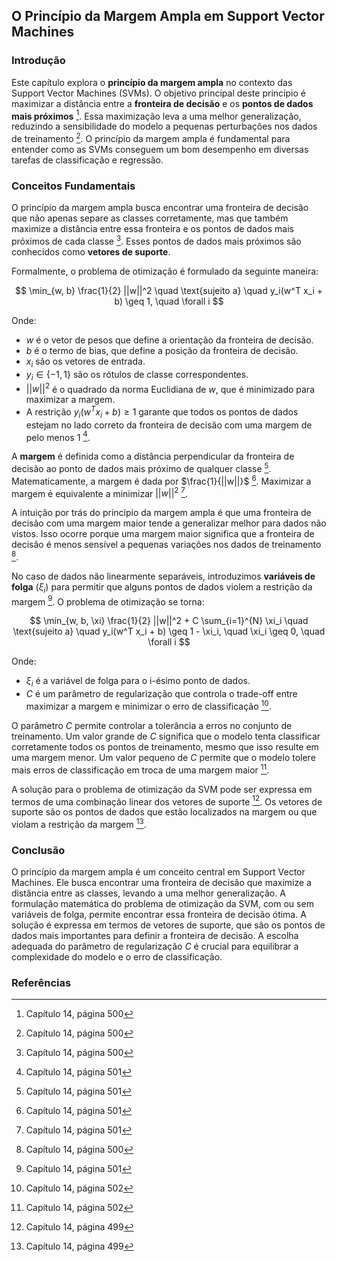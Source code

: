 ## O Princípio da Margem Ampla em Support Vector Machines

### Introdução
Este capítulo explora o **princípio da margem ampla** no contexto das Support Vector Machines (SVMs). O objetivo principal deste princípio é maximizar a distância entre a **fronteira de decisão** e os **pontos de dados mais próximos** [^500]. Essa maximização leva a uma melhor generalização, reduzindo a sensibilidade do modelo a pequenas perturbações nos dados de treinamento [^500]. O princípio da margem ampla é fundamental para entender como as SVMs conseguem um bom desempenho em diversas tarefas de classificação e regressão.

### Conceitos Fundamentais

O princípio da margem ampla busca encontrar uma fronteira de decisão que não apenas separe as classes corretamente, mas que também maximize a distância entre essa fronteira e os pontos de dados mais próximos de cada classe [^500]. Esses pontos de dados mais próximos são conhecidos como **vetores de suporte**.

Formalmente, o problema de otimização é formulado da seguinte maneira:

$$ \min_{w, b} \frac{1}{2} ||w||^2 \quad \text{sujeito a} \quad y_i(w^T x_i + b) \geq 1, \quad \forall i $$

Onde:
*   $w$ é o vetor de pesos que define a orientação da fronteira de decisão.
*   $b$ é o termo de bias, que define a posição da fronteira de decisão.
*   $x_i$ são os vetores de entrada.
*   $y_i \in \{-1, 1\}$ são os rótulos de classe correspondentes.
*   $||w||^2$ é o quadrado da norma Euclidiana de $w$, que é minimizado para maximizar a margem.
*   A restrição $y_i(w^T x_i + b) \geq 1$ garante que todos os pontos de dados estejam no lado correto da fronteira de decisão com uma margem de pelo menos 1 [^501].

A **margem** é definida como a distância perpendicular da fronteira de decisão ao ponto de dados mais próximo de qualquer classe [^501]. Matematicamente, a margem é dada por $\frac{1}{||w||}$ [^501]. Maximizar a margem é equivalente a minimizar $||w||^2$ [^501].

A intuição por trás do princípio da margem ampla é que uma fronteira de decisão com uma margem maior tende a generalizar melhor para dados não vistos. Isso ocorre porque uma margem maior significa que a fronteira de decisão é menos sensível a pequenas variações nos dados de treinamento [^500].

No caso de dados não linearmente separáveis, introduzimos **variáveis de folga** ($\xi_i$) para permitir que alguns pontos de dados violem a restrição da margem [^501]. O problema de otimização se torna:

$$ \min_{w, b, \xi} \frac{1}{2} ||w||^2 + C \sum_{i=1}^{N} \xi_i \quad \text{sujeito a} \quad y_i(w^T x_i + b) \geq 1 - \xi_i, \quad \xi_i \geq 0, \quad \forall i $$

Onde:
*   $\xi_i$ é a variável de folga para o i-ésimo ponto de dados.
*   $C$ é um parâmetro de regularização que controla o trade-off entre maximizar a margem e minimizar o erro de classificação [^502].

O parâmetro $C$ permite controlar a tolerância a erros no conjunto de treinamento. Um valor grande de $C$ significa que o modelo tenta classificar corretamente todos os pontos de treinamento, mesmo que isso resulte em uma margem menor. Um valor pequeno de $C$ permite que o modelo tolere mais erros de classificação em troca de uma margem maior [^502].

A solução para o problema de otimização da SVM pode ser expressa em termos de uma combinação linear dos vetores de suporte [^499]. Os vetores de suporte são os pontos de dados que estão localizados na margem ou que violam a restrição da margem [^499].

### Conclusão

O princípio da margem ampla é um conceito central em Support Vector Machines. Ele busca encontrar uma fronteira de decisão que maximize a distância entre as classes, levando a uma melhor generalização. A formulação matemática do problema de otimização da SVM, com ou sem variáveis de folga, permite encontrar essa fronteira de decisão ótima. A solução é expressa em termos de vetores de suporte, que são os pontos de dados mais importantes para definir a fronteira de decisão. A escolha adequada do parâmetro de regularização $C$ é crucial para equilibrar a complexidade do modelo e o erro de classificação.

### Referências
[^500]: Capítulo 14, página 500
[^501]: Capítulo 14, página 501
[^502]: Capítulo 14, página 502
[^499]: Capítulo 14, página 499
<!-- END -->